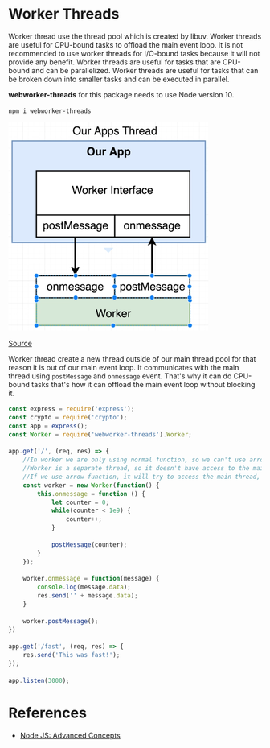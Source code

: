 # Worker Threads
Worker thread use the thread pool which is created by libuv. Worker threads are useful for CPU-bound tasks to offload
the main event loop. It is not recommended to use worker threads for I/O-bound tasks because it will not provide any
benefit. Worker threads are useful for tasks that are CPU-bound and can be parallelized. Worker threads are useful for
tasks that can be broken down into smaller tasks and can be executed in parallel.

**webworker-threads** for this package needs to use Node version 10.

`npm i webworker-threads`

![worker_threads](./images/worker_threads.png)

[Source](https://www.udemy.com/course/advanced-node-for-developers/)

Worker thread create a new thread outside of our main thread pool for that reason it is out of our main event loop.
It communicates with the main thread using `postMessage` and `onmessage` event. That's why it can do CPU-bound tasks
that's how it can offload the main event loop without blocking it.

```js
const express = require('express');
const crypto = require('crypto');
const app = express();
const Worker = require('webworker-threads').Worker;

app.get('/', (req, res) => {
    //In worker we are only using normal function, so we can't use arrow function
    //Worker is a separate thread, so it doesn't have access to the main thread
    //If we use arrow function, it will try to access the main thread, which is not possible
    const worker = new Worker(function() {
        this.onmessage = function () {
            let counter = 0;
            while(counter < 1e9) {
                counter++;
            }

            postMessage(counter);
        }
    });

    worker.onmessage = function(message) {
        console.log(message.data);
        res.send('' + message.data);
    }

    worker.postMessage();
})

app.get('/fast', (req, res) => {
    res.send('This was fast!');
});

app.listen(3000);
```

# References
- [Node JS: Advanced Concepts](https://www.udemy.com/course/advanced-node-for-developers/)
